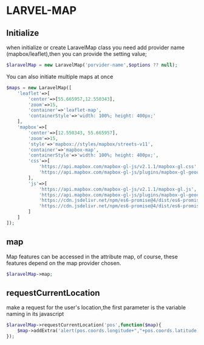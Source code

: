 # LARVEL-MAP


## Initialize

when initialize or create LaravelMap class you need add provider name (mapbox/leaflet),then you can provide the setting value;

```php
$laravelMap = new LaravelMap('porvider-name',$options ?? null);
```

You can also initiate multiple maps at once

```php
$maps = new LaravelMap([
    'leaflet'=>[
        'center'=>[55.665957,12.550343],
        'zoom'=>15,
        'container'=>'leaflet-map',
        'containerStyle'=>'width: 100%; height: 400px;'
    ],
    'mapbox'=>[
        'center'=>[12.550343, 55.665957],
        'zoom'=>15,
        'style'=>'mapbox://styles/mapbox/streets-v11',
        'container'=>'mapbox-map',
        'containerStyle'=>'width: 100%; height: 400px;',
        'css'=>[
            'https://api.mapbox.com/mapbox-gl-js/v2.1.1/mapbox-gl.css',
            'https://api.mapbox.com/mapbox-gl-js/plugins/mapbox-gl-geocoder/v4.5.1/mapbox-gl-geocoder.css'
        ],
        'js'=>[
            'https://api.mapbox.com/mapbox-gl-js/v2.1.1/mapbox-gl.js',
            'https://api.mapbox.com/mapbox-gl-js/plugins/mapbox-gl-geocoder/v4.5.1/mapbox-gl-geocoder.min.js',
            'https://cdn.jsdelivr.net/npm/es6-promise@4/dist/es6-promise.min.js',
            'https://cdn.jsdelivr.net/npm/es6-promise@4/dist/es6-promise.auto.min.js'
        ]
    ]
]);
```

## map
Map features can be accessed in the attribute map, of course, these features depend on the map provider chosen.
```php
$laravelMap->map;
```

## requestCurrentLocation

make a request for the user's location,the first parameter is the variable naming in its javascript

```php
$laravelMap->requestCurrentLocation('pos',function($map){
    $map->addExtra('alert(pos.coords.longitude+","+pos.coords.latitude);');
});
```